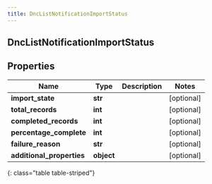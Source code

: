 ```yaml
---
title: DncListNotificationImportStatus
---
```

## DncListNotificationImportStatus

## Properties

|Name | Type | Description | Notes|
|------------ | ------------- | ------------- | -------------|
| **import_state** | **str** |  | [optional] |
| **total_records** | **int** |  | [optional] |
| **completed_records** | **int** |  | [optional] |
| **percentage_complete** | **int** |  | [optional] |
| **failure_reason** | **str** |  | [optional] |
| **additional_properties** | **object** |  | [optional] |
{: class="table table-striped"}



